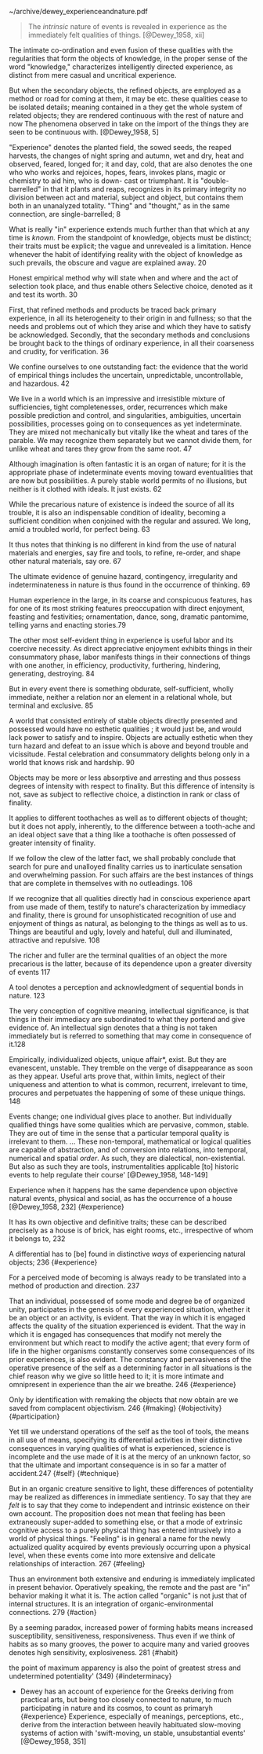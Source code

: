 ~/archive/dewey_experienceandnature.pdf

>The *intrinsic* nature of events is revealed in experience as the immediately felt qualities of things. [@Dewey_1958, xii]

The intimate co-ordination and even fusion of these qualities with the regularities that form the objects of knowledge, in the proper sense of the word "knowledge," characterizes intelligently directed experience, as distinct from mere casual and uncritical experience.

But when the secondary objects, the refined objects, are employed as a method or road for coming at them, it may be etc. these qualities cease to be isolated details; meaning contained in a they get the whole system of related objects; they are rendered continuous with the rest of nature and now The phenomena observed in take on the import of the things they are seen to be continuous with. [@Dewey_1958, 5] 

"Experience" denotes the planted field, the sowed seeds, the reaped harvests, the changes of night spring and autumn, wet and dry, heat and observed, feared, longed for; it and day, cold, that are also denotes the one who who works and rejoices, hopes, fears, invokes plans, magic or chemistry to aid him, who is down- cast or triumphant. It is "double-barrelled" in that it plants and reaps, recognizes in its primary integrity no division between act and material, subject and object, but contains them both in an unanalyzed totality. "Thing" and "thought," as in the same connection, are single-barrelled; 8

What is really "in" experience extends much further than that which at any time is *known.* From the standpoint of  knowledge, objects must be distinct; their traits must be explicit; the vague and unrevealed is a limitation. Hence whenever the habit of identifying reality with the object of knowledge as such prevails, the obscure and vague are explained away. 20

Honest empirical method why will state when and where and the act of selection took place, and thus enable others Selective choice, denoted as it and test its worth. 30

First, that refined methods and products be traced back primary experience, in all its heterogeneity  to their origin in and fullness; so that the needs and problems out of  which they arise and which they have to satisfy be acknowledged. Secondly, that the secondary methods and conclusions be brought back to the things of ordinary experience, in all their coarseness and crudity, for verification. 36

We confine ourselves to one outstanding fact: the evidence that the world of empirical things includes the uncertain, unpredictable, uncontrollable, and hazardous. 42

We live in a world which is an impressive and irresistible mixture of sufficiencies, tight completenesses, order, recurrences which make possible prediction and control, and singularities, ambiguities, uncertain possibilities, processes going on to consequences as yet indeterminate. They are mixed not mechanically but vitally like the wheat and tares of the parable. We may recognize them separately but we cannot divide them, for unlike wheat and tares they grow from the same root. 47

Although imagination is often fantastic it is an organ of nature; for it is the appropriate phase of indeterminate events moving toward eventualities that are now but possibilities. A purely stable world permits of no illusions, but neither is it clothed with ideals. It just exists. 62

While the precarious nature of existence is indeed the source of all its trouble, it is also an indispensable condition of ideality, becoming a sufficient condition when conjoined with the regular and assured. We long, amid a troubled world, for perfect being. 63

It thus notes that thinking is no different in kind from the use of natural materials and energies, say fire and tools, to refine, re-order, and shape other natural materials, say ore. 67

The ultimate evidence of genuine hazard, contingency, irregularity and indeterminateness in nature is thus found in the occurrence of thinking. 69

Human experience in the large, in its coarse and conspicuous features, has for one of its most striking features preoccupation with direct enjoyment, feasting and festivities; ornamentation, dance, song, dramatic pantomime, telling yarns and enacting stories.79 

The other most self-evident thing in experience is useful labor and its coercive necessity. As direct appreciative enjoyment exhibits things in their consummatory phase, labor manifests things in their connections of things with one another, in efficiency, productivity, furthering, hindering, generating, destroying. 84 

But in every event there is something obdurate, self-sufficient, wholly immediate, neither a relation nor an element in a relational whole, but terminal and exclusive. 85

A world that consisted entirely of stable objects directly presented and possessed would have no esthetic qualities ; it would just be, and would lack power to satisfy and to inspire. Objects are actually esthetic when they turn hazard and defeat to an issue which is above and beyond trouble and vicissitude. Festal celebration and consummatory delights belong only in a world that knows risk and hardship. 90

Objects may be more or less absorptive and arresting and thus possess degrees of intensity with respect to finality. But this difference of intensity is not, save as subject to reflective choice, a distinction in rank or class of finality.

It applies to different toothaches as well as to different objects of thought; but it does not apply, inherently, to the difference between a tooth-ache and an ideal object save that a thing like a toothache is often possessed of greater intensity of finality.

If we follow the clew of the latter fact, we shall probably conclude that search for pure and unalloyed finality carries us to inarticulate sensation and overwhelming passion. For such affairs are the best instances of things that are complete in themselves with no outleadings. 106


If we recognize that all qualities directly had in conscious experience apart from use made of them, testify to nature's characterization by immediacy and finality, there is ground for unsophisticated recognition of use and enjoyment of things as natural, as belonging to the things as well as to us. Things are beautiful and ugly, lovely and hateful, dull and illuminated, attractive and repulsive. 108

The richer and fuller are the terminal qualities of an object the more precarious is the latter, because of its dependence upon a greater diversity of events 117

A tool denotes a perception and acknowledgment of sequential bonds in nature. 123

The very conception of cognitive meaning, intellectual significance, is that things in their immediacy are subordinated to what they portend and give evidence of. An intellectual sign denotes that a thing is not taken immediately but is referred to something that may come in consequence of it.128

Empirically, individualized objects, unique affair*, exist. But they are evanescent, unstable. They tremble on the verge of disappearance as soon as they appear. Useful arts prove that, within limits, neglect of their uniqueness and attention to what is common, recurrent, irrelevant to time, procures and perpetuates the happening of some of these unique things. 148

Events change; one individual gives place to another. But individually qualified things have some qualities which are pervasive, common, stable. They are out of time in the sense that a particular temporal quality is irrelevant to them. ... These non-temporal, mathematical or logical qualities are capable of abstraction, and of conversion into relations, into temporal, numerical and spatial _order_. As such, they are dialectical, non-existential. But also as such they are tools, instrumentalities applicable [to] historic events to help regulate their course' [@Dewey_1958, 148-149]

Experience when it happens has the same dependence upon objective natural events, physical and social, as has the occurrence of a house [@Dewey_1958, 232]  {#experience}

It has its own objective and definitive traits; these can be described precisely as a house is of brick, has eight rooms, etc., irrespective of whom it belongs to, 232

A differential has to [be] found in distinctive _ways_ of experiencing natural objects;  236 {#experience}

For a perceived mode of becoming is always ready to be translated into a method of production and direction. 237

That an individual, possessed of some mode and degree be of organized unity, participates in the genesis of every experienced situation, whether it be an object or an activity, is evident. That the way in which it is engaged affects the quality of the situation experienced is evident. That the way in which it is engaged has consequences that modify not merely the environment but which react to modify the active agent; that every form of life in the higher organisms constantly conserves some consequences of its prior experiences, is also evident. The constancy and pervasiveness of the operative presence of the self as a determining factor in all situations is the chief reason why we give so little heed to it; it is more intimate and omnipresent in experience than the air we breathe. 246 {#experience}

Only by identification with remaking the objects that  now obtain are we saved from complacent objectivism. 246 {#making} {#objectivity}{#participation}

Yet till we understand operations of the self as the tool of tools, the means in all use of means, specifying its differential activities in their distinctive consequences in varying qualities of what is experienced, science is incomplete and the use made of it is at the mercy of an unknown factor, so that the ultimate and important consequence is in so far a matter of accident.247 {#self} {#technique}

But in an organic creature sensitive to light, these differences of potentiality may be realized as differences in immediate sentiency. To say that they are *felt*  is to say that they come to independent and intrinsic existence on their own account. The proposition does not mean that feeling has been extraneously super-added to something else, or that a mode of extrinsic cognitive access to a purely physical thing has entered intrusively into a world of physical things. "Feeling" is in general a name for the newly actualized quality acquired by events previously occurring upon a physical level, when these events come into more extensive and delicate relationships of interaction. 267 {#feeling}

Thus an environment both extensive and enduring is immediately implicated in present behavior. Operatively speaking, the remote and the past are "in" behavior making it what it is. The action called "organic" is not just that of internal structures. It is  an integration of organic-environmental  connections. 279 {#action}

By a seeming paradox, increased power of forming habits means increased susceptibility, sensitiveness, responsiveness. Thus even if we think of habits as so many grooves, the power to acquire many and varied grooves denotes high sensitivity, explosiveness. 281 {#habit}

the point of maximum apparency is also the point of greatest stress and undetermined potentiality' (349) {#indeterminacy}

- Dewey has an account of experience for the Greeks deriving from practical arts, but being too closely connected to nature, to much participating in nature and its cosmos, to count as primaryh {#experience} Experience, especially of meanings, perceptions, etc., derive from the interaction between heavily habituated slow-moving systems of action with 'swift-moving, un stable, unsubstantial events' [@Dewey_1958, 351]
